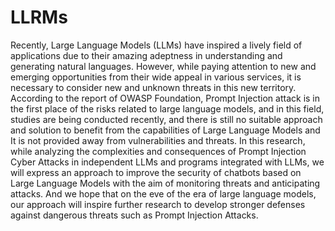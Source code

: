 # LLRMs
Recently, Large Language Models (LLMs) have inspired a lively field of applications due to their amazing adeptness in understanding and generating natural languages. However, while paying attention to new and emerging opportunities from their wide appeal in various services, it is necessary to consider new and unknown threats in this new territory. According to the report of OWASP Foundation, Prompt Injection attack is in the first place of the risks related to large language models, and in this field, studies are being conducted recently, and there is still no suitable approach and solution to benefit from the capabilities of Large Language Models and It is not provided away from vulnerabilities and threats. In this research, while analyzing the complexities and consequences of Prompt Injection Cyber Attacks in independent LLMs and programs integrated with LLMs, we will express an approach to improve the security of chatbots based on Large Language Models with the aim of monitoring threats and anticipating attacks. And we hope that on the eve of the era of large language models, our approach will inspire further research to develop stronger defenses against dangerous threats such as Prompt Injection Attacks.
